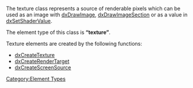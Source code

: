 The texture class represents a source of renderable pixels which can be used as an image with [dxDrawImage](/dxDrawImage.md "wikilink"), [dxDrawImageSection](/dxDrawImageSection.md "wikilink") or as a value in [dxSetShaderValue](/dxSetShaderValue.md "wikilink").

The element type of this class is **“texture”**.

Texture elements are created by the following functions:

-   [dxCreateTexture](/dxCreateTexture.md "wikilink")
-   [dxCreateRenderTarget](/dxCreateRenderTarget.md "wikilink")
-   [dxCreateScreenSource](/dxCreateScreenSource.md "wikilink")

[Category:Element Types](/Category:Element_Types.md "wikilink")
